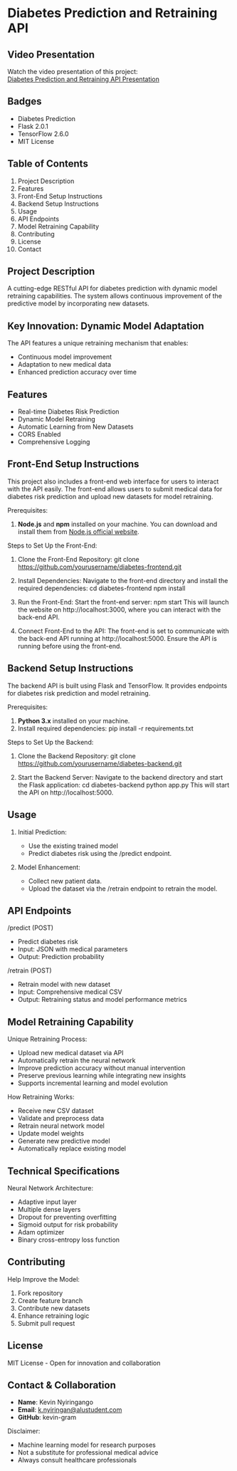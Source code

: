 Diabetes Prediction and Retraining API
=======================================

Video Presentation
----------------------
Watch the video presentation of this project:  
[Diabetes Prediction and Retraining API Presentation](https://youtu.be/dbtDOZCpxx8)

Badges
------
- Diabetes Prediction
- Flask 2.0.1
- TensorFlow 2.6.0
- MIT License

Table of Contents
-----------------
1. Project Description
2. Features
3. Front-End Setup Instructions
4. Backend Setup Instructions
5. Usage
6. API Endpoints
7. Model Retraining Capability
8. Contributing
9. License
10. Contact

Project Description
-------------------
A cutting-edge RESTful API for diabetes prediction with dynamic model retraining capabilities. 
The system allows continuous improvement of the predictive model by incorporating new datasets.

Key Innovation: Dynamic Model Adaptation
----------------------------------------
The API features a unique retraining mechanism that enables:
* Continuous model improvement
* Adaptation to new medical data
* Enhanced prediction accuracy over time

Features
--------
* Real-time Diabetes Risk Prediction
* Dynamic Model Retraining
* Automatic Learning from New Datasets
* CORS Enabled
* Comprehensive Logging

Front-End Setup Instructions
-------------------------------
This project also includes a front-end web interface for users to interact with the API easily. The front-end allows users to submit medical data for diabetes risk prediction and upload new datasets for model retraining.

Prerequisites:
1. **Node.js** and **npm** installed on your machine. You can download and install them from [Node.js official website](https://nodejs.org/).

Steps to Set Up the Front-End:
1. Clone the Front-End Repository:
   git clone https://github.com/yourusername/diabetes-frontend.git

2. Install Dependencies:
   Navigate to the front-end directory and install the required dependencies:
   cd diabetes-frontend
   npm install

3. Run the Front-End:
   Start the front-end server:
   npm start
   This will launch the website on http://localhost:3000, where you can interact with the back-end API.

4. Connect Front-End to the API:
   The front-end is set to communicate with the back-end API running at http://localhost:5000. Ensure the API is running before using the front-end.

Backend Setup Instructions
------------------------------
The backend API is built using Flask and TensorFlow. It provides endpoints for diabetes risk prediction and model retraining.

Prerequisites:
1. **Python 3.x** installed on your machine.
2. Install required dependencies:
   pip install -r requirements.txt

Steps to Set Up the Backend:
1. Clone the Backend Repository:
   git clone https://github.com/yourusername/diabetes-backend.git

2. Start the Backend Server:
   Navigate to the backend directory and start the Flask application:
   cd diabetes-backend
   python app.py
   This will start the API on http://localhost:5000.

Usage
---------------
1. Initial Prediction:
   - Use the existing trained model
   - Predict diabetes risk using the /predict endpoint.

2. Model Enhancement:
   - Collect new patient data.
   - Upload the dataset via the /retrain endpoint to retrain the model.

API Endpoints
-------------
/predict (POST)
- Predict diabetes risk
- Input: JSON with medical parameters
- Output: Prediction probability

/retrain (POST)
- Retrain model with new dataset
- Input: Comprehensive medical CSV
- Output: Retraining status and model performance metrics

Model Retraining Capability
--------------------------
Unique Retraining Process:
* Upload new medical dataset via API
* Automatically retrain the neural network
* Improve prediction accuracy without manual intervention
* Preserve previous learning while integrating new insights
* Supports incremental learning and model evolution

How Retraining Works:
- Receive new CSV dataset
- Validate and preprocess data
- Retrain neural network model
- Update model weights
- Generate new predictive model
- Automatically replace existing model

Technical Specifications
-----------------------
Neural Network Architecture:
* Adaptive input layer
* Multiple dense layers
* Dropout for preventing overfitting
* Sigmoid output for risk probability
* Adam optimizer
* Binary cross-entropy loss function

Contributing
------------
Help Improve the Model:
1. Fork repository
2. Create feature branch
3. Contribute new datasets
4. Enhance retraining logic
5. Submit pull request

License
--------
MIT License - Open for innovation and collaboration

Contact & Collaboration
----------------------
- **Name**: Kevin Nyiringango
- **Email**: k.nyiringan@alustudent.com
- **GitHub**: kevin-gram

Disclaimer: 
- Machine learning model for research purposes
- Not a substitute for professional medical advice
- Always consult healthcare professionals
